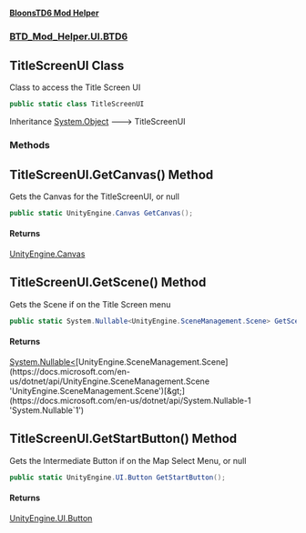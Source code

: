 #### [BloonsTD6 Mod Helper](README.md 'README')
### [BTD_Mod_Helper.UI.BTD6](README.md#BTD_Mod_Helper.UI.BTD6 'BTD_Mod_Helper.UI.BTD6')

## TitleScreenUI Class

Class to access the Title Screen UI

```csharp
public static class TitleScreenUI
```

Inheritance [System.Object](https://docs.microsoft.com/en-us/dotnet/api/System.Object 'System.Object') &#129106; TitleScreenUI
### Methods

<a name='BTD_Mod_Helper.UI.BTD6.TitleScreenUI.GetCanvas()'></a>

## TitleScreenUI.GetCanvas() Method

Gets the Canvas for the TitleScreenUI, or null

```csharp
public static UnityEngine.Canvas GetCanvas();
```

#### Returns
[UnityEngine.Canvas](https://docs.microsoft.com/en-us/dotnet/api/UnityEngine.Canvas 'UnityEngine.Canvas')

<a name='BTD_Mod_Helper.UI.BTD6.TitleScreenUI.GetScene()'></a>

## TitleScreenUI.GetScene() Method

Gets the Scene if on the Title Screen menu

```csharp
public static System.Nullable<UnityEngine.SceneManagement.Scene> GetScene();
```

#### Returns
[System.Nullable&lt;](https://docs.microsoft.com/en-us/dotnet/api/System.Nullable-1 'System.Nullable`1')[UnityEngine.SceneManagement.Scene](https://docs.microsoft.com/en-us/dotnet/api/UnityEngine.SceneManagement.Scene 'UnityEngine.SceneManagement.Scene')[&gt;](https://docs.microsoft.com/en-us/dotnet/api/System.Nullable-1 'System.Nullable`1')

<a name='BTD_Mod_Helper.UI.BTD6.TitleScreenUI.GetStartButton()'></a>

## TitleScreenUI.GetStartButton() Method

Gets the Intermediate Button if on the Map Select Menu, or null

```csharp
public static UnityEngine.UI.Button GetStartButton();
```

#### Returns
[UnityEngine.UI.Button](https://docs.microsoft.com/en-us/dotnet/api/UnityEngine.UI.Button 'UnityEngine.UI.Button')